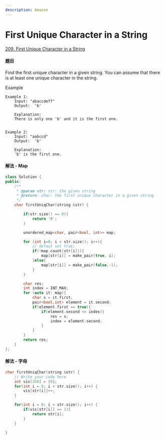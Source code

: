 ```yaml
---
description: Amazon
---
```


# First Unique Character in a String

[209. First Unique Character in a String](https://www.lintcode.com/problem/first-unique-character-in-a-string/?_from=ladder&&fromId=59)

#### 題目

Find the first unique character in a given string. You can assume that there is at least one unique character in the string.

Example

```text
Example 1:
    Input: "abaccdeff"
    Output:  'b'

    Explanation:
    There is only one 'b' and it is the first one.


Example 2:
    Input: "aabccd"
    Output:  'b'

    Explanation:
    'b' is the first one.
```

#### 解法 - Map

```cpp
class Solution {
public:
    /**
     * @param str: str: the given string
     * @return: char: the first unique character in a given string
     */
    char firstUniqChar(string &str) {

        if(str.size() == 0){
            return '0';
        }

        unordered_map<char, pair<bool, int>> map;

        for (int i=0; i < str.size(); i++){
            // defaut set true;
            if(!map.count(str[i])){
                map[str[i]] = make_pair(true, i);
            }else{
                map[str[i]] = make_pair(false,-1);
            }
        }

        char res;
        int index = INT_MAX;
        for (auto it: map){
            char s = it.first;
            pair<bool,int> element = it.second;
            if(element.first == true){
                if(element.second <= index){
                    res = s;
                    index = element.second;
                }
            }
        }
        return res;
    }
};
```

#### 解法 - 字母

```cpp
char firstUniqChar(string &str) {
    // Write your code here
    int vis[256] = {0};
    for(int i = 0; i < str.size(); i++) {
        vis[str[i]]++;
    }

    for(int i = 0; i < str.size(); i++) {
        if(vis[str[i]] == 1){
            return str[i];
        }
    }

}
```

